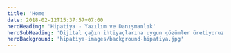 ```yaml
---
title: 'Home'
date: 2018-02-12T15:37:57+07:00
heroHeading: 'Hipatiya - Yazılım ve Danışmanlık'
heroSubHeading: 'Dijital çağın ihtiyaçlarına uygun çözümler üretiyoruz.'
heroBackground: 'hipatiya-images/background-hipatiya.jpg'
---
```

